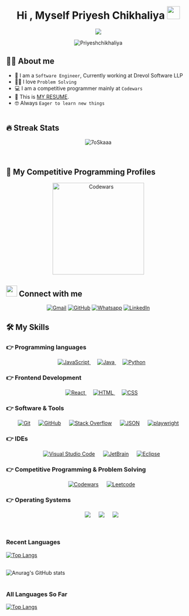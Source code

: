 <h1 align="center">Hi , Myself Priyesh Chikhaliya <img src="https://media.giphy.com/media/hvRJCLFzcasrR4ia7z/giphy.gif" width="35"></h1>

<p align="center">
  <a href="https://github.com/DenverCoder1/readme-typing-svg"><img src="https://readme-typing-svg.herokuapp.com?lines=Computer+Engineer;Competitive+Coding;DS%20|%20Algorithms%20|%20OOPS%20;Specialist%20on%20Codewars;5%20Kyu%20on%20Codewars;Always%20learning%20new%20things&center=true&width=500&height=50"></a>
</p>




<p align="center"> 
	<img src="https://komarev.com/ghpvc/?username=Priyeshchikhaliya&label=Profile%20views&color=0e75b6&style=plastic" alt="Priyeshchikhaliya" /> 
<!-- 	<a href = "https://commits.top/india.html" target="_blank">
		<img src="https://enfsgag3ayy6w9q.m.pipedream.net/&style=plastic" alt="Priyeshchikhaliya" target="_blank"/> 
	</a> -->
</p>

## :sassy_man:  About me
- :school: I am a `Software Engineer`, Currently working at Drevol Software LLP
- :technologist: I love  `Problem Solving`
- :computer: I am a competitive programmer mainly at `Codewars`
- :thinking: This is [MY RESUME](https://drive.google.com/file/d/16qsvyxXZU6Z_pl9xZIlXSrpW-7_w7y0J/view?usp=drivesdk).
- :nerd_face: Always `Eager to learn new things`
<br></br>

## 🔥 Streak Stats
<p align="center"><img src="https://github-readme-streak-stats.herokuapp.com/?user=Priyeshchikhaliya&theme=algolia" alt="7oSkaaa" /></p>

<br>

## 👀 My Competitive Programming Profiles

<p align="center" >
  <a href="https://www.codewars.com/users/Priyeshchikhaliya"><img src="https://miro.medium.com/max/880/1*0pLbHKAulWnsx4U2MQyn2w.png" alt="Codewars" height=250/></a>
</p>


## <img src="https://media.giphy.com/media/iY8CRBdQXODJSCERIr/giphy.gif" width="30px"> Connect with me
<p align="center">
	<a href="mailto:ppriyesh61@gmail.com@gmail.com"><img img src="https://img.shields.io/badge/gmail-%23EA4335.svg?style=plastic&logo=gmail&logoColor=white" alt="Gmail"/></a>
	<a href="https://github.com/Priyeshchikhaliya"><img src="https://img.shields.io/badge/github-%23181717.svg?style=plastic&logo=github&logoColor=white" alt="GitHub"/></a>
	<a href="https://wa.me/qr/7ZBX5UZVBNURM1"><img src="https://img.shields.io/badge/whatsapp-%2325D366.svg?style=plastic&logo=whatsapp&logoColor=white" alt="Whatsapp"/></a>
	<a href="https://www.linkedin.com/in/priyesh-chikhaliya-a11753151"><img src="https://img.shields.io/badge/linkedin-%230A66C2.svg?style=plastic&logo=linkedin&logoColor=white" alt="LinkedIn"/></a>

</p>

## 🛠️ My Skills

### 👉 Programming languages

<p align="center"> 
  &emsp; 
  <a href="https://developer.mozilla.org/en-US/docs/Web/JavaScript" target="_blank"> 
     <img alt="JavaScript" src="https://img.shields.io/badge/JavaScript%20-%23F7DF1E.svg?style=plastic&logo=javascript&logoColor=black">
   </a>
  &emsp;
  <a href="https://www.java.com" target="_blank"> 
    <img alt="Java" src="https://img.shields.io/badge/Java-%23007396.svg?style=plastic&logo=java&logoColor=white">
  </a> 
  &emsp;   
   <a href="https://www.python.org" target="_blank">
    <img alt="Python" src="https://img.shields.io/badge/Python%20-%2314354C.svg?style=plastic&logo=python&logoColor=white">
  </a>
</p>

### 👉 Frontend Development
<p align="center"> 
  &emsp;
  <a href="https://reactjs.org/" target="_blank">
    <img alt="React" src="https://badges.aleen42.com/src/react.svg">
  </a> 
  &emsp; 
  <a href="https://www.w3.org/html/" target="_blank"> 
   <img alt="HTML" src="https://img.shields.io/badge/HTML5%20-%23E34F26.svg?style=plastic&logo=html5&logoColor=white">
  </a>   
  &emsp;
  <a href="https://www.w3schools.com/css/" target="_blank">
    <img alt="CSS" src="https://img.shields.io/badge/CSS%20-%231572B6.svg?style=plastic&logo=css3&logoColor=white">
  </a> 
 
</p>

 ### 👉 Software & Tools
 
<p align="center">
  &emsp;
    <a href="https://git-scm.com/"><img alt="Git" src="https://img.shields.io/badge/Git%20-%23F05033.svg?style=plastic&logo=git&logoColor=white"></a>
  &emsp;
    <a href="https://github.com/"><img alt="GitHub" src="https://img.shields.io/badge/github-%23181717.svg?style=plastic&logo=github&logoColor=white"></a>
  &emsp;
    <a href="https://stackoverflow.com/users/11805091/priyesh-patel"><img alt="Stack Overflow" src="https://img.shields.io/badge/-Stack%20Overflow-FE7A16?style=plastic&logo=stack-overflow&logoColor=white"></a>   
   &emsp;
    <a href="https://www.json.org/json-en.html"><img alt="JSON" img src="https://img.shields.io/badge/json-%23000000.svg?style=plastic&logo=json&logoColor=white"></a> 
  &emsp;
    <a href="https://playwright.dev/"><img alt="playwright" src="https://img.shields.io/badge/Playwright-v0.2.6-green?style=plastic&logo=appveyor"></a>
  &emsp;

  

</p>

 ### 👉 IDEs
 
<p align="center">
  &emsp;
    <a href="https://code.visualstudio.com/"><img alt="Visual Studio Code" src="https://img.shields.io/badge/Visual%20Studio%20Code-0078d7.svg?style=plastic&logo=visual-studio-code&logoColor=white"></a>
  &emsp;
    <a href="https://www.jetbrains.com/"><img alt="JetBrain" src="https://img.shields.io/badge/jetbrains-%23000000.svg?style=plastic&logo=jetbrains&logoColor=white" /></a>
  &emsp;
    <a href="https://www.eclipse.org/"><img alt="Eclipse" src="https://img.shields.io/badge/eclipse%20ide-%232C2255.svg?&style=plastic&logo=eclipse%20ide&logoColor=white" /></a>
</p>

 ### 👉 Competitive Programming & Problem Solving
 
<p align="center">
  &emsp;
    <a href="https://www.codewars.com/users/Priyeshchikhaliya"><img alt = "Codewars" src="https://img.shields.io/badge/Codewars-5%20KYU-orange?style=plastic&logo=appveyor" /></a>
&emsp;
    <a href="#"><img alt = "Leetcode" src="https://img.shields.io/badge/leetcode%20-%23FFA116.svg?style=plastic&logo=leetcode&logoColor=black" /></a>
<!--   &emsp;
    <a href="#"><img alt = "Hackerrank" src="https://img.shields.io/badge/hackerrank-%232EC866.svg?style=plastic&logo=hackerrank&logoColor=white" /></a> -->
</p>

 ### 👉 Operating Systems
 
<p align="center">
  &emsp;
    <a href="https://www.microsoft.com/en-in/windows?r=1"><img src="https://img.shields.io/badge/Windows-0078D6?style=plastic&logo=windows&logoColor=white"></a>
  &emsp;
    <a href="https://www.linux.org/"><img src="https://img.shields.io/badge/Linux-FCC624?style=plastic&logo=linux&logoColor=black"></a>
  &emsp;
    <a href="https://ubuntu.com/"><img src="https://img.shields.io/badge/Ubuntu-E95420?style=plastic&logo=ubuntu&logoColor=white"></a>  	  
</p>

<br/>

<h3>Recent Languages</h3>

[![Top Langs](https://github-readme-stats.vercel.app/api/top-langs/?username=Priyeshchikhaliya&hide=jupyter%20notebook&hide_title=true)](https://github.com/Priyeshchikhaliya/github-readme-stats)
<br></br>

![Anurag's GitHub stats](https://github-readme-stats.vercel.app/api?username=Priyeshchikhaliya&show_icons=true&theme=vuw&hide=prs,contribs)
<br></br>
<h3>All Languages So Far</h3>

[![Top Langs](https://github-readme-stats.vercel.app/api/top-langs/?username=Priyeshchikhaliya&hide_title=true)](https://github.com/Priyeshchikhaliya/github-readme-stats)
<br></br>
